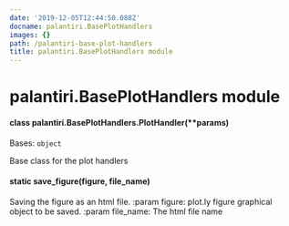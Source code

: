```yaml
---
date: '2019-12-05T12:44:50.088Z'
docname: palantiri.BasePlotHandlers
images: {}
path: /palantiri-base-plot-handlers
title: palantiri.BasePlotHandlers module
---
```


# palantiri.BasePlotHandlers module


#### class palantiri.BasePlotHandlers.PlotHandler(\*\*params)
Bases: `object`

Base class for the plot handlers


#### static save_figure(figure, file_name)
Saving the figure as an html file.
:param figure: plot.ly figure graphical object to be saved.
:param file_name: The html file name
